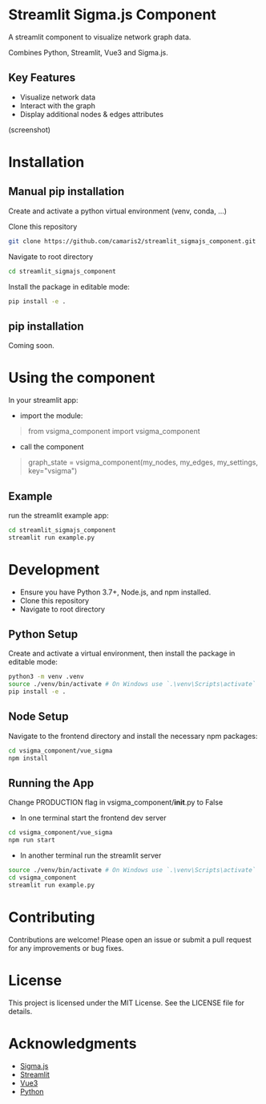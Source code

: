 # Streamlit Sigma.js Component

A streamlit component to visualize network graph data.

Combines Python, Streamlit, Vue3 and Sigma.js.

## Key Features

- Visualize network data
- Interact with the graph
- Display additional nodes & edges attributes

(screenshot)

# Installation

## Manual pip installation

Create and activate a python virtual environment (venv, conda, ...)

Clone this repository

```bash
git clone https://github.com/camaris2/streamlit_sigmajs_component.git
```

Navigate to root directory

```bash
cd streamlit_sigmajs_component
```

Install the package in editable mode:

```bash
pip install -e .
```

## pip installation

Coming soon.

# Using the component

In your streamlit app:
- import the module: 

> from vsigma_component import vsigma_component

- call the component

> graph_state = vsigma_component(my_nodes, my_edges, my_settings, key="vsigma")


## Example

run the streamlit example app:

```bash
cd streamlit_sigmajs_component
streamlit run example.py
```

# Development

- Ensure you have Python 3.7+, Node.js, and npm installed.
- Clone this repository
- Navigate to root directory

## Python Setup

Create and activate a virtual environment, then install the package in editable mode:

```bash
python3 -m venv .venv
source ./venv/bin/activate # On Windows use `.\venv\Scripts\activate`
pip install -e .
```

## Node Setup

Navigate to the frontend directory and install the necessary npm packages:

```bash
cd vsigma_component/vue_sigma
npm install
```

## Running the App

Change PRODUCTION flag in vsigma_component/__init__.py to False

- In one terminal start the frontend dev server

```bash
cd vsigma_component/vue_sigma
npm run start
```

- In another terminal run the streamlit server

```bash
source ./venv/bin/activate # On Windows use `.\venv\Scripts\activate`
cd vsigma_component
streamlit run example.py
```

# Contributing

Contributions are welcome! Please open an issue or submit a pull request for any improvements or bug fixes.

# License

This project is licensed under the MIT License. See the LICENSE file for details.

# Acknowledgments

- [Sigma.js](https://www.sigmajs.org/)
- [Streamlit](https://www.streamlit.io/)
- [Vue3](https://vuejs.org/)
- [Python](https://www.python.org/)